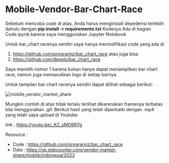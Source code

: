 # Mobile-Vendor-Bar-Chart-Race

Sebelum mencoba code di atas, Anda harus menginstall depedensi terlebih dahulu dengan **pip install -r requirements.txt**
Kodenya Ada di bagian Code.ipynb karena saya menggunakan Jupyter Notebook

Untuk bar_chart racenya sendiri saya hanya memodifikasi code yang ada di 
1. https://github.com/programiz/bar_chart_race
  atau juga bisa 
2. https://github.com/dexplo/bar_chart_race

Saya memilih nomor 1 karena bukan hanya dapat menampilkan bar chart race, namun juga memasukkan logo di setiap barnya.

Untuk tampilan bar chart racenya sendiri dapat dilihat sebagai berikut:

![mobile_vendor_market_share](https://github.com/user-attachments/assets/1e43b916-51d0-42f2-9840-a2ac29d2e953)

Mungkin contoh di atas tidak terlalu terlihat dikarenakan framenya terbatas bila menggunakan .gif. Berikut hasil yang telah diperbaiki dengan .mp4 yang telah saya upload di Youtube

link : https://youtu.be/_KZ_sMO6R7g



Resource :
- Code : https://github.com/programiz/bar_chart_race
- Data : https://gs.statcounter.com/vendor-market-share/mobile/indonesia/2023 
